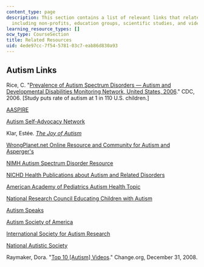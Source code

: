 ```yaml
---
content_type: page
description: This section contains a list of relevant links that relate to autism,
  including non-profits, education groups, scientific studies, and videos.
learning_resource_types: []
ocw_type: CourseSection
title: Related Resources
uid: 4ede97cc-7f54-5781-03c7-eab86d830a93
---
```


Autism Links
------------

Rice, C. "[Prevalence of Autism Spectrum Disorders — Autism and Developmental Disabilities Monitoring Network, United States, 2006](http://www.cdc.gov/mmwr/preview/mmwrhtml/ss5810a1.htm)." CDC, 2006. \[Study puts rate of autism at 1 in 110 U.S. children.\]

[AASPIRE](https://aaspire.org/)

[Autism Self-Advocacy Network](http://www.autisticadvocacy.org/)

Klar, Estée. [_The Joy of Autism_](https://www.esteerelation.com/blog-archive)

[WrongPlanet.net Online Resource and Community for Autism and Asperger's](https://www.autismforums.com/resources/wrong-planet.62/)

[NIMH Autism Spectrum Disorder Resource](https://www.nimh.nih.gov/health/trials/autism-spectrum-disorders-asd.shtml)

[NICHD Health Publications about Autism and Related Disorders](https://www.nichd.nih.gov/health/topics/autism)

[American Academy of Pediatrics Autism Health Topic](http://www.healthychildren.org/English/health-issues/conditions/developmental-disabilities/Pages/Autism-Spectrum-Disorders.aspx)

[National Research Council Educating Children with Autism](http://www.nap.edu/openbook.php?isbn=0309072697)

[Autism Speaks](http://www.autismspeaks.org/)

[Autism Society of America](http://www.autism-society.org/)

[International Society for Autism Research](http://www.autism-insar.org/)

[National Autistic Society](https://www.autism.org.uk/)

Raymaker, Dora. "[Top 10 \[Autism\] Videos](http://doraraymaker.com/change/2008/12/31/top-10-videos/)." Change.org, December 31, 2008.